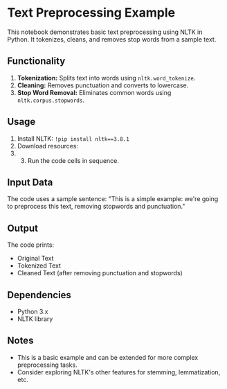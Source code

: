 # Text Preprocessing Example

This notebook demonstrates basic text preprocessing using NLTK in Python. It tokenizes, cleans, and removes stop words from a sample text.

## Functionality

1. **Tokenization:** Splits text into words using `nltk.word_tokenize`.
2. **Cleaning:** Removes punctuation and converts to lowercase.
3. **Stop Word Removal:** Eliminates common words using `nltk.corpus.stopwords`.

## Usage

1. Install NLTK: `!pip install nltk==3.8.1`
2. Download resources:
3. 3. Run the code cells in sequence.

## Input Data

The code uses a sample sentence: 
"This is a simple example: we're going to preprocess this text, removing stopwords and punctuation."

## Output

The code prints:

* Original Text
* Tokenized Text
* Cleaned Text (after removing punctuation and stopwords)

## Dependencies

* Python 3.x
* NLTK library

## Notes

* This is a basic example and can be extended for more complex preprocessing tasks.
* Consider exploring NLTK's other features for stemming, lemmatization, etc.
